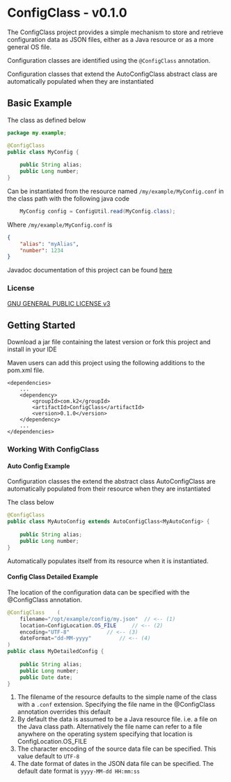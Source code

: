 # ConfigClass - v0.1.0

The ConfigClass project provides a simple mechanism to store and retrieve configuration data as JSON files, either as a Java resource or as a more general OS file.

Configuration classes are identified using the `@ConfigClass` annotation.

Configuration classes that extend the AutoConfigClass abstract class are automatically populated when they are instantiated

## Basic Example

The class as defined below

```java
package my.example;

@ConfigClass	
public class MyConfig {
	
	public String alias;
	public Long number;
}
``` 

Can be instantiated from the resource named `/my/example/MyConfig.conf` in the class path with the following java code

```java
	MyConfig config = ConfigUtil.read(MyConfig.class);
```

Where `/my/example/MyConfig.conf` is

```json
{
	"alias": "myAlias",
	"number": 1234
}
```

Javadoc documentation of this project can be found [here](https://simonemmott.github.io/ConfigClass/index.html)

### License

[GNU GENERAL PUBLIC LICENSE v3](http://fsf.org/)

## Getting Started

Download a jar file containing the latest version or fork this project and install in your IDE

Maven users can add this project using the following additions to the pom.xml file.
```maven
<dependencies>
    ...
    <dependency>
        <groupId>com.k2</groupId>
        <artifactId>ConfigClass</artifactId>
        <version>0.1.0</version>
    </dependency>
    ...
</dependencies>
```

### Working With ConfigClass

#### Auto Config Example

Configuration classes the extend the abstract class AutoConfigClass are automatically populated from their resource when they are instantiated

The class below 

```java
@ConfigClass	
public class MyAutoConfig extends AutoConfigClass<MyAutoConfig> {
	
	public String alias;
	public Long number;
}
```

Automatically populates itself from its resource when it is instantiated.

#### Config Class Detailed Example

The location of the configuration data can be specified with the @ConfigClass annotation.

```java
@ConfigClass	(
	filename="/opt/example/config/my.json"	// <-- (1)
	location=ConfigLocation.OS_FILE		// <-- (2)
	encoding="UTF-8"			// <-- (3)
	dateFormat="dd-MM-yyyy"			// <-- (4)
)
public class MyDetailedConfig {
	
	public String alias;
	public Long number;
	public Date date;
}
```

1. The filename of the resource defaults to the simple name of the class with a `.conf` extension. Specifying the file name in the @ConfigClass annotation overrides this default
1. By default the data is assumed to be a Java resource file. i.e. a file on the Java class path. Alternatively the file name can refer to a file anywhere on the operating system specifying that location is ConfigLocation.OS_FILE
1. The character encoding of the source data file can be specified. This value default to `UTF-8`
1. The date format of dates in the JSON data file can be specified. The default date format is `yyyy-MM-dd HH:mm:ss`












































